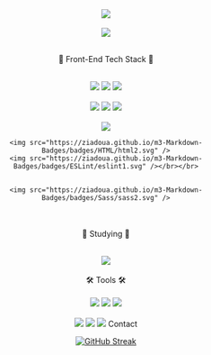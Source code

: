 <div align="center">
  <img src="https://readme-typing-svg.demolab.com?font=Bebas+Neue&size=48&pause=1000&color=F796D1&background=000000&center=true&vCenter=true&random=false&width=600&height=60&lines=Welcome+to+SMH1101's+github+%F0%9F%98%8E" /> </br></br>
<!--[![Typing SVG](https://readme-typing-svg.demolab.com?font=Bebas+Neue&size=60&pause=1000&color=000000&center=true&vCenter=true&random=false&width=700&height=70&lines=Welcome+to+SMH1101's+github+%F0%9F%93%8C)](https://git.io/typing-svg)-->
  <img src="https://media1.tenor.com/m/6hVEKMxmQLUAAAAC/cat-laptop.gif" /></br></br>


  
  🦾 Front-End Tech Stack 🦾
</br></br>

  
 <img src="https://ziadoua.github.io/m3-Markdown-Badges/badges/CSS/css1.svg" /> 
 <img src="https://ziadoua.github.io/m3-Markdown-Badges/badges/React/react1.svg" /> 
 <img src="https://ziadoua.github.io/m3-Markdown-Badges/badges/Javascript/javascript3.svg" /> </br></br>
  <img src="https://ziadoua.github.io/m3-Markdown-Badges/badges/TailwindCSS/tailwindcss2.svg" /> 
   <img src="https://ziadoua.github.io/m3-Markdown-Badges/badges/styled-components/styled-components2.svg" /> 
    <img src="https://ziadoua.github.io/m3-Markdown-Badges/badges/Supabase/supabase1.svg" /> </br></br>
    <img src="https://ziadoua.github.io/m3-Markdown-Badges/badges/Prettier/prettier1.svg" />
    
    <img src="https://ziadoua.github.io/m3-Markdown-Badges/badges/HTML/html2.svg" />
    <img src="https://ziadoua.github.io/m3-Markdown-Badges/badges/ESLint/eslint1.svg" /></br></br>
    
    
    <img src="https://ziadoua.github.io/m3-Markdown-Badges/badges/Sass/sass2.svg" />


 </br></br>💪 Studying 💪 </br></br>

 <img src="https://ziadoua.github.io/m3-Markdown-Badges/badges/Redux/redux2.svg" />
 </br></br>🛠 Tools 🛠</br></br>
     <img src="https://ziadoua.github.io/m3-Markdown-Badges/badges/Discord/discord2.svg" />
     <img src="https://ziadoua.github.io/m3-Markdown-Badges/badges/macOS/macos1.svg" />
     <img src="https://ziadoua.github.io/m3-Markdown-Badges/badges/Discord/discord1.svg" /></br></br>
     <img src="https://ziadoua.github.io/m3-Markdown-Badges/badges/Notion/notion1.svg" />
    <img src="https://ziadoua.github.io/m3-Markdown-Badges/badges/VisualStudioCode/visualstudiocode2.svg" />
    <img src="https://ziadoua.github.io/m3-Markdown-Badges/badges/ViteJS/vitejs2.svg" />
 Contact


[![GitHub Streak](https://streak-stats.demolab.com?user=SMH1101&theme=radical&mode=weekly&hide_longest_streak=true)](https://git.io/streak-stats)
 

</div>

### 
<!--
**MyoungHwaShin/MyoungHwaShin** is a ✨ _special_ ✨ repository because its `README.md` (this file) appears on your GitHub profile.

Here are some ideas to get you started:

- 🔭 I’m currently working on ...
- 🌱 I’m currently learning ...
- 👯 I’m looking to collaborate on ...
- 🤔 I’m looking for help with ...
- 💬 Ask me about ...
- 📫 How to reach me: ...
- 😄 Pronouns: ...
- ⚡ Fun fact: ...
-->
